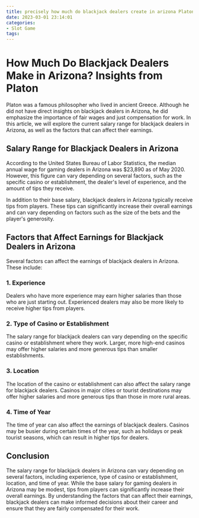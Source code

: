 ```yaml
---
title: precisely how much do blackjack dealers create in arizona Platon
date: 2023-03-01 23:14:01
categories:
- Slot Game
tags:
---
```

# How Much Do Blackjack Dealers Make in Arizona? Insights from Platon

Platon was a famous philosopher who lived in ancient Greece. Although he did not have direct insights on blackjack dealers in Arizona, he did emphasize the importance of fair wages and just compensation for work. In this article, we will explore the current salary range for blackjack dealers in Arizona, as well as the factors that can affect their earnings.

## Salary Range for Blackjack Dealers in Arizona

According to the United States Bureau of Labor Statistics, the median annual wage for gaming dealers in Arizona was $23,890 as of May 2020. However, this figure can vary depending on several factors, such as the specific casino or establishment, the dealer's level of experience, and the amount of tips they receive.

In addition to their base salary, blackjack dealers in Arizona typically receive tips from players. These tips can significantly increase their overall earnings and can vary depending on factors such as the size of the bets and the player's generosity.

## Factors that Affect Earnings for Blackjack Dealers in Arizona

Several factors can affect the earnings of blackjack dealers in Arizona. These include:

### 1. Experience

Dealers who have more experience may earn higher salaries than those who are just starting out. Experienced dealers may also be more likely to receive higher tips from players.

### 2. Type of Casino or Establishment

The salary range for blackjack dealers can vary depending on the specific casino or establishment where they work. Larger, more high-end casinos may offer higher salaries and more generous tips than smaller establishments.

### 3. Location

The location of the casino or establishment can also affect the salary range for blackjack dealers. Casinos in major cities or tourist destinations may offer higher salaries and more generous tips than those in more rural areas.

### 4. Time of Year

The time of year can also affect the earnings of blackjack dealers. Casinos may be busier during certain times of the year, such as holidays or peak tourist seasons, which can result in higher tips for dealers.

## Conclusion

The salary range for blackjack dealers in Arizona can vary depending on several factors, including experience, type of casino or establishment, location, and time of year. While the base salary for gaming dealers in Arizona may be modest, tips from players can significantly increase their overall earnings. By understanding the factors that can affect their earnings, blackjack dealers can make informed decisions about their career and ensure that they are fairly compensated for their work.